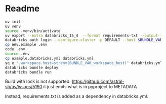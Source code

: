 # Readme

```bash
uv init
uv venv
source .venv/bin/activate
uv export --extra databricks_15_4  --format requirements-txt --output-file requirements.txt --no-hashes --no-editable --no-emit-project
databricks auth login --configure-cluster -p DEFAULT --host $BUNDLE_VAR_workspace_host
cp env.example .env
code .env
source .env
cp example.databricks.yml databricks.yml
yq e ".workspace.host=strenv(BUNDLE_VAR_workspace_host)" databricks.yml -i
databricks bundle deploy
databricks bundle run
```

Build with lock is not supported: <https://github.com/astral-sh/uv/issues/5190>
it just emits what is in pyproject to METADATA

Instead, requirements.txt is added as a dependency in databricks.yml.
